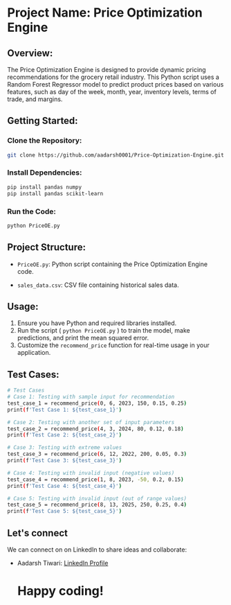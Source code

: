 # Project Name: Price Optimization Engine

## Overview:
The Price Optimization Engine is designed to provide dynamic pricing recommendations for the grocery retail industry. This Python script uses a Random Forest Regressor model to predict product prices based on various features, such as day of the week, month, year, inventory levels, terms of trade, and margins.

## Getting Started:

### Clone the Repository:
```bash
git clone https://github.com/aadarsh0001/Price-Optimization-Engine.git
```

### Install Dependencies:
```bash
pip install pandas numpy
pip install pandas scikit-learn
```

### Run the Code:
```bash
python PriceOE.py
```

## Project Structure:
- `PriceOE.py`: Python script containing the Price Optimization Engine code.  <br>

- `sales_data.csv`: CSV file containing historical sales data.

## Usage:

1. Ensure you have Python and required libraries installed.  <br>
2. Run the script ( `python PriceOE.py` ) to train the model, make predictions, and print the mean squared error.   <br>
3. Customize the `recommend_price` function for real-time usage in your application.  <br>


## Test Cases:

```bash
# Test Cases
# Case 1: Testing with sample input for recommendation
test_case_1 = recommend_price(0, 6, 2023, 150, 0.15, 0.25)
print(f'Test Case 1: ${test_case_1}')

# Case 2: Testing with another set of input parameters
test_case_2 = recommend_price(4, 3, 2024, 80, 0.12, 0.18)
print(f'Test Case 2: ${test_case_2}')

# Case 3: Testing with extreme values
test_case_3 = recommend_price(6, 12, 2022, 200, 0.05, 0.3)
print(f'Test Case 3: ${test_case_3}')

# Case 4: Testing with invalid input (negative values)
test_case_4 = recommend_price(1, 8, 2023, -50, 0.2, 0.15)
print(f'Test Case 4: ${test_case_4}')

# Case 5: Testing with invalid input (out of range values)
test_case_5 = recommend_price(8, 13, 2025, 250, 0.25, 0.4)
print(f'Test Case 5: ${test_case_5}')

```

## Let's connect

We can connect on on LinkedIn to share ideas and collaborate:

- Aadarsh Tiwari: [LinkedIn Profile](https://www.linkedin.com/in/aadarshtiwari)

  # Happy coding!
